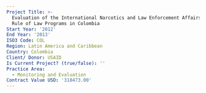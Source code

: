 ```yaml
---
Project Title: >-
  Evaluation of the International Narcotics and Law Enforcement Affairs (INL)
  Rule of Law Programs in Colombia
Start Year: '2012'
End Year: '2013'
ISO3 Code: COL
Region: Latin America and Caribbean
Country: Colombia
Client/ Donor: USAID
Is Current Project? (true/false): ''
Practice Area:
  - Monitoring and Evaluation
Contract Value USD: '318473.00'
---
```

